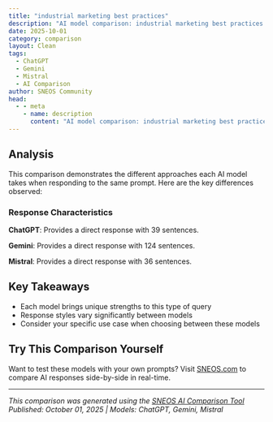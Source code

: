 ```yaml
---
title: "industrial marketing best practices"
description: "AI model comparison: industrial marketing best practices..."
date: 2025-10-01
category: comparison
layout: Clean
tags:
  - ChatGPT
  - Gemini
  - Mistral
  - AI Comparison
author: SNEOS Community
head:
  - - meta
    - name: description
      content: "AI model comparison: industrial marketing best practices..."
---
```


<ChatComparison
  title="industrial marketing best practices"
  prompt="industrial marketing best practices"
  :responses='{
    "ChatGPT": "Certainly! Here are some best practices for industrial marketing, which typically involves marketing products or services to other businesses rather than individual consumers:\n\n### 1. Understand Your Target Market Deeply\n- **Segment the Market:** Categorize industries, company sizes, and roles within organizations.\n- **Buyer Personas:** Develop detailed personas of key decision-makers and influencers (e.g., procurement managers, engineers, executives).\n\n### 2. Build Strong Relationships\n- **Personalization:** Tailor messages and interactions according to client needs and preferences.\n- **Account-Based Marketing (ABM):** Focus on key accounts with customized campaigns.\n- **Customer Engagement:** Maintain frequent communication and offer continuous support.\n\n### 3. Leverage Content Marketing\n- **Educational Content:** Use whitepapers, case studies, webinars, and technical blogs to demonstrate expertise.\n- **SEO Optimization:** Help potential clients find your solutions when researching.\n- **Video Demonstrations:** Show product applications and benefits clearly.\n\n### 4. Utilize Digital Marketing Channels\n- **LinkedIn:** Ideal for B2B connections, lead generation, and sharing industry insights.\n- **Email Marketing:** Nurture leads with automated, relevant emails.\n- **PPC Advertising:** Use Google Ads targeting industrial keywords.\n\n### 5. Attend and Participate in Industry Events\n- **Trade Shows and Conferences:** Network, showcase products, and learn about industry trends.\n- **Webinars and Virtual Events:** Reach a wider audience cost-effectively.\n\n### 6. Provide Detailed Product Information\n- **Technical Specifications:** Clear, comprehensive data sheets.\n- **Demo and Samples:** Enable hands-on evaluation.\n- **Custom Solutions:** Flexibility to meet specific needs.\n\n### 7. Focus on Customer Service and Support\n- **After-Sales Support:** Provide training, troubleshooting, and maintenance.\n- **Feedback Loop:** Collect customer feedback for continuous improvement.\n\n### 8. Measure and Optimize Marketing Efforts\n- **Analytics:** Track lead sources, conversion rates, and customer acquisition costs.\n- **CRM Systems:** Manage interactions and sales pipeline.\n- **Continuous Improvement:** Refine strategies based on data-driven insights.\n\n### 9. Highlight ROI and Cost Savings\n- Industrial buyers look for efficiency and profitability improvements; marketing messages should emphasize these benefits.\n\n### 10. Build a Strong Brand Reputation\n- **Thought Leadership:** Publish in industry journals and speak at events.\n- **Certifications and Awards:** Showcase credentials to establish trust.\n\nImplementing these best practices can help industrial marketers effectively reach decision-makers, demonstrate value, and build long-term business relationships. If you want tailored strategies for a specific industrial sector or product, feel free to ask!",
    "Gemini": "## Industrial Marketing Best Practices: A Comprehensive Guide\n\nIndustrial marketing (also known as B2B marketing) differs significantly from consumer marketing. It focuses on building relationships, showcasing expertise, and driving long-term value for business customers. Here\u0027s a breakdown of best practices across key areas:\n\n**I. Understanding Your Audience and Market:**\n\n*   **1. Deeply Understand Your Ideal Customer Profile (ICP):**  Go beyond basic demographics. Define their:\n    *   **Industry and Sub-Segment:**  Tailor messaging to their specific needs.\n    *   **Company Size and Structure:**  Understand buying processes and decision-making units (DMUs).\n    *   **Pain Points and Challenges:**  Address their specific issues with targeted solutions.\n    *   **Goals and Objectives:**  Show how your product/service helps them achieve their goals.\n    *   **Technical Expertise:**  Adjust the level of technical detail in your content.\n    *   **Buying Journey:**  Map out each stage of their decision-making process.\n*   **2. Conduct Thorough Market Research:**\n    *   **Competitive Analysis:**  Identify competitors, their strengths/weaknesses, and market share.\n    *   **Industry Trends:**  Stay informed about emerging technologies, regulations, and market shifts.\n    *   **Customer Surveys and Interviews:**  Gather direct feedback and identify unmet needs.\n*   **3. Identify and Engage the Buying Center/Decision Making Unit (DMU):** Industrial purchases often involve multiple stakeholders:\n    *   **Identify Influencers:**  Technical experts, operations managers.\n    *   **Identify Gatekeepers:**  Procurement departments, legal.\n    *   **Identify Decision Makers:**  Executives, department heads.\n    *   **Tailor messaging to each stakeholder\u0027s role and concerns.**\n\n**II. Developing a Winning Strategy:**\n\n*   **4. Define Clear and Measurable Goals:**  What do you want to achieve with your marketing efforts? Examples:\n    *   Increase qualified leads\n    *   Improve brand awareness\n    *   Drive website traffic\n    *   Generate sales\n    *   Improve customer retention\n*   **5. Develop a Content Marketing Strategy:**  Become a trusted resource by creating valuable, informative content.\n    *   **Focus on solving problems and providing solutions.**\n    *   **Create a content calendar to ensure consistent publishing.**\n    *   **Repurpose content across different formats (blogs, white papers, videos, infographics).**\n*   **6. Choose the Right Marketing Channels:**  Focus on channels where your target audience spends their time. Common industrial marketing channels include:\n    *   **Website:**  Your central hub for information.\n    *   **LinkedIn:**  Professional networking and content distribution.\n    *   **Industry Trade Shows and Conferences:**  Networking and lead generation.\n    *   **Email Marketing:**  Nurturing leads and promoting offers.\n    *   **SEO (Search Engine Optimization):**  Improving visibility in search results.\n    *   **PPC Advertising (Pay-Per-Click):**  Targeted advertising on search engines and social media.\n    *   **Industry Publications and Blogs:**  Guest posting and advertising.\n    *   **Case Studies:**  Showcasing success stories and ROI.\n*   **7.  Develop a Lead Generation Strategy:**\n    *   **Offer valuable content in exchange for contact information (lead magnets).**\n    *   **Use landing pages with clear calls-to-action.**\n    *   **Attend industry events and collect leads.**\n    *   **Leverage social media to generate leads.**\n\n**III. Content Marketing Excellence:**\n\n*   **8.  Create High-Quality, Informative Content:**\n    *   **Blogs:**  Share insights, industry news, and technical expertise.\n    *   **White Papers:**  In-depth guides on specific topics.\n    *   **Case Studies:**  Demonstrate the value of your product/service.\n    *   **Ebooks:**  Comprehensive resources on industry best practices.\n    *   **Videos:**  Product demos, explainer videos, customer testimonials.\n    *   **Infographics:**  Visually appealing data and insights.\n    *   **Webinars:**  Live presentations and Q\u0026A sessions.\n    *   **Podcasts:**  Interviews and discussions on industry topics.\n*   **9. Optimize Content for Search Engines (SEO):**\n    *   **Keyword Research:**  Identify relevant keywords that your target audience is searching for.\n    *   **On-Page Optimization:**  Optimize title tags, meta descriptions, and header tags.\n    *   **Off-Page Optimization:**  Build high-quality backlinks from reputable websites.\n*   **10. Promote Content Effectively:**\n    *   **Share content on social media platforms.**\n    *   **Email your subscribers.**\n    *   **Reach out to industry influencers and ask them to share your content.**\n    *   **Participate in industry forums and discussions.**\n\n**IV. Leveraging Digital Channels:**\n\n*   **11. Build a User-Friendly and Mobile-Responsive Website:**\n    *   **Easy navigation and clear calls-to-action.**\n    *   **Mobile optimization for on-the-go access.**\n    *   **Fast loading speed for improved user experience.**\n*   **12. Utilize LinkedIn for B2B Marketing:**\n    *   **Build a strong company page and engage with followers.**\n    *   **Join relevant industry groups and participate in discussions.**\n    *   **Share valuable content and insights.**\n    *   **Use LinkedIn advertising to target specific audiences.**\n*   **13. Run Targeted PPC Campaigns:**\n    *   **Use relevant keywords and targeting options.**\n    *   **Create compelling ad copy and landing pages.**\n    *   **Track your results and optimize your campaigns for performance.**\n*   **14. Implement Email Marketing Automation:**\n    *   **Nurture leads with targeted email sequences.**\n    *   **Segment your audience for personalized messaging.**\n    *   **Track your email metrics and optimize your campaigns.**\n\n**V. Sales and Marketing Alignment:**\n\n*   **15. Foster Collaboration Between Sales and Marketing Teams:**\n    *   **Define clear roles and responsibilities.**\n    *   **Establish a service-level agreement (SLA) between the teams.**\n    *   **Share data and insights to improve lead quality and conversion rates.**\n*   **16. Implement a CRM (Customer Relationship Management) System:**\n    *   **Track leads and customer interactions.**\n    *   **Automate sales and marketing processes.**\n    *   **Provide a 360-degree view of the customer.**\n\n**VI. Measurement and Optimization:**\n\n*   **17. Track Key Performance Indicators (KPIs):**\n    *   **Website Traffic:**  Page views, bounce rate, time on site.\n    *   **Lead Generation:**  Number of leads, lead quality, cost per lead.\n    *   **Conversion Rates:**  Lead-to-opportunity, opportunity-to-customer.\n    *   **Sales Revenue:**  Revenue generated from marketing efforts.\n    *   **Customer Lifetime Value (CLTV):**  The total revenue a customer is expected to generate.\n*   **18. Use Analytics Tools to Track Your Results:**\n    *   **Google Analytics:**  Website traffic and user behavior.\n    *   **Marketing Automation Platforms:**  Email marketing metrics and lead nurturing.\n    *   **CRM Systems:**  Sales performance and customer interactions.\n*   **19. Continuously Analyze and Optimize Your Marketing Efforts:**\n    *   **Identify what\u0027s working and what\u0027s not.**\n    *   **Make data-driven decisions to improve your performance.**\n    *   **Stay up-to-date with the latest trends and technologies.**\n\n**VII. Building Trust and Relationships:**\n\n*   **20. Focus on Building Long-Term Relationships:**\n    *   **Provide excellent customer service.**\n    *   **Offer ongoing support and training.**\n    *   **Solicit feedback and make improvements based on customer input.**\n*   **21. Establish Thought Leadership:**\n    *   **Share your expertise and insights with the industry.**\n    *   **Speak at conferences and webinars.**\n    *   **Publish articles and blog posts.**\n*   **22. Be Authentic and Transparent:**\n    *   **Be honest about your products and services.**\n    *   **Build trust by being transparent and accountable.**\n    *   **Respond to customer inquiries promptly and professionally.**\n\n**Key Takeaways:**\n\n*   **Focus on Value:**  Provide real solutions to your customers\u0027 problems.\n*   **Build Trust:**  Be a reliable and knowledgeable partner.\n*   **Be Data-Driven:**  Track your results and make informed decisions.\n*   **Stay Agile:**  Adapt to changing market conditions and technologies.\n*   **Align Sales and Marketing:**  Create a unified approach to customer engagement.\n\nBy implementing these best practices, you can effectively reach your target audience, generate qualified leads, and drive sustainable growth for your industrial business. Remember that industrial marketing is a long-term game, requiring patience, consistency, and a commitment to building strong relationships.\n",
    "Mistral": "Industrial marketing involves promoting products and services to other businesses rather than to consumers. Here are some best practices for industrial marketing:\n\n1. **Understand Your Target Audience:**\n   - Know their business, industry trends, and challenges.\n   - Identify key decision-makers and influencers within the organizations you\u0027re targeting.\n   - Tailor your marketing messages to address their specific pain points and needs.\n\n2. **Develop High-Quality Content:**\n   - Create valuable content (blogs, whitepapers, case studies, webinars, videos) that educates your audience and positions your company as a thought leader.\n   - Ensure your content is optimized for search engines (SEO) to improve online visibility.\n\n3. **Leverage Industrial Marketing Channels:**\n   - *Email Marketing:* Use segmented email lists to send targeted content and offers.\n   - *LinkedIn:* Engage with professionals and share content on this B2B-focused platform.\n   - *Trade Shows and Events:* Participate in industry-specific events to showcase your products and network with potential clients.\n   - *Industry Publications:* Advertise and contribute articles to relevant magazines, websites, and newsletters.\n\n4. **Optimize Your Website:**\n   - Make your website easy to navigate, mobile-friendly, and full of valuable content.\n   - Include clear calls-to-action (CTAs) to guide visitors through the buying journey.\n   - Use analytics tools to track performance and make data-driven improvements.\n\n5. **Nurture Leads with Marketing Automation:**\n   - Implement a marketing automation platform to manage and nurture leads effectively.\n   - Set up automated email campaigns to keep prospects engaged throughout the long industrial sales cycle.\n\n6. **Align Sales and Marketing Teams:**\n   - Encourage open communication and data sharing between sales and marketing to ensure both teams are working towards the same goals.\n   - Implement a lead scoring system to help sales prioritize follow-ups.\n\n7. **Measure and Analyze Performance:**\n   - Track key performance indicators (KPIs) such as website traffic, conversion rates, and lead generation to evaluate the success of your marketing efforts.\n   - Continuously analyze and optimize your strategies based on performance data.\n\n8. **Build Strong Relationships:**\n   - Focus on building long-term relationships with clients and prospects.\n   - Provide excellent customer service and support to encourage repeat business and referrals.\n\n9. **Differentiate Your Brand:**\n   - Highlight your unique selling points and communicate the value your company brings to the table.\n   - Develop a strong brand identity that sets you apart from competitors.\n\n10. **Stay Up-to-Date with Industry Trends:**\n    - Keep an eye on emerging technologies, regulations, and market trends that may impact your target audience and your business.\n    - Adapt your marketing strategies to address these changes and capitalize on new opportunities.\n\nBy implementing these best practices, you\u0027ll be well on your way to creating effective industrial marketing strategies that drive results."
  }'
  published-date="19:21"
/>

## Analysis

This comparison demonstrates the different approaches each AI model takes when responding to the same prompt. Here are the key differences observed:

### Response Characteristics

**ChatGPT**: Provides a direct response with 39 sentences. 

**Gemini**: Provides a direct response with 124 sentences. 

**Mistral**: Provides a direct response with 36 sentences. 

## Key Takeaways

- Each model brings unique strengths to this type of query
- Response styles vary significantly between models
- Consider your specific use case when choosing between these models

## Try This Comparison Yourself

Want to test these models with your own prompts? Visit [SNEOS.com](https://sneos.com) to compare AI responses side-by-side in real-time.

---

*This comparison was generated using the [SNEOS AI Comparison Tool](https://sneos.com)*
*Published: October 01, 2025 | Models: ChatGPT, Gemini, Mistral*
